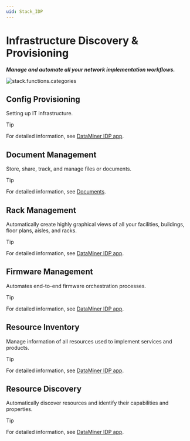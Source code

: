 ```yaml
---
uid: Stack_IDP
---
```


# Infrastructure Discovery & Provisioning

***Manage and automate all your network implementation workflows.***

![stack.functions.categories](~/dataminer-overview/images/stack_IDP.png)

## Config Provisioning

Setting up IT infrastructure.

> [!TIP]
> For detailed information, see [DataMiner IDP app](xref:SolIDP).

## Document Management

Store, share, track, and manage files or documents.

> [!TIP]
> For detailed information, see [Documents](xref:About_the_Documents_module).

## Rack Management

Automatically create highly graphical views of all your facilities, buildings, floor plans, aisles, and racks.

> [!TIP]
> For detailed information, see [DataMiner IDP app](xref:SolIDP).

## Firmware Management

Automates end-to-end firmware orchestration processes.

> [!TIP]
> For detailed information, see [DataMiner IDP app](xref:SolIDP).

## Resource Inventory

Manage information of all resources used to implement services and products.

> [!TIP]
> For detailed information, see [DataMiner IDP app](xref:SolIDP).

## Resource Discovery

Automatically discover resources and identify their capabilities and properties.

> [!TIP]
> For detailed information, see [DataMiner IDP app](xref:SolIDP).
